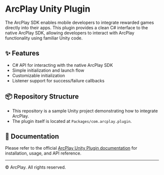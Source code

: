 # ArcPlay Unity Plugin

The ArcPlay SDK enables mobile developers to integrate rewarded games directly into their apps. This plugin provides a clean C# interface to the native ArcPlay SDK, allowing developers to interact with ArcPlay functionality using familiar Unity code.

## ✨ Features

- C# API for interacting with the native ArcPlay SDK  
- Simple initialization and launch flow  
- Customizable initialization  
- Listener support for success/failure callbacks  

## 📦 Repository Structure

- This repository is a sample Unity project demonstrating how to integrate ArcPlay.
- The plugin itself is located at `Packages/com.arcplay.plugin`.

## 📖 Documentation

Please refer to the official [ArcPlay Unity Plugin documentation](https://arcplay-ai.gitbook.io/knowledge-portal/for-consumer-apps/instant-games/engineering-team/sdk-integration/unity) for installation, usage, and API reference.

---

© ArcPlay. All rights reserved.
